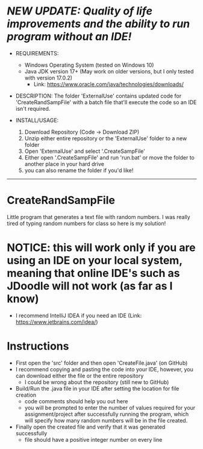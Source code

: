 # ***NEW UPDATE: Quality of life improvements and the ability to run program without an IDE!***
  - REQUIREMENTS:
    - Windows Operating System (tested on Windows 10)
    - Java JDK version 17+ (May work on older versions, but I only tested with version 17.0.2)
      - Link: https://www.oracle.com/java/technologies/downloads/ 

  - DESCRIPTION:
    The folder 'ExternalUse' contains updated code for 'CreateRandSampFile' with a batch file that'll execute the code so an IDE isn't required.

  - INSTALL/USAGE:
    1. Download Repository (Code -> Download ZIP)
    2. Unzip either entire repository or the 'ExternalUse' folder to a new folder
    3. Open 'ExternalUse' and select '.CreateSampFile'
    4. Either open '.CreateSampFile' and run 'run.bat' or move the folder to another place in your hard drive
    5. you can also rename the folder if you'd like!
    
---------------------------------------------------------------------------------------------------------------------------------------------------------------------------------

# CreateRandSampFile
Little program that generates a text file with random numbers. I was really tired of typing random numbers for class so here is my solution!

# NOTICE: this will work only if you are using an IDE on your local system, meaning that online IDE's such as JDoodle will not work (as far as I know)
- I recommend IntelliJ IDEA if you need an IDE (Link: https://www.jetbrains.com/idea/)

# Instructions
- First open the 'src' folder and then open 'CreateFile.java' (on GitHub)
- I recommend copying and pasting the code into your IDE, however, you can download either the file or the entire repository
  - I could be wrong about the repository (still new to GitHub)
- Build/Run the .java file in your IDE after setting the location for file creation
  - code comments should help you out here
  - you will be prompted to enter the number of values required for your assignment/project after successfully running the program, which will specify how many random numbers will be in the file created.
- Finally open the created file and verify that it was generated successfully
  - file should have a positive integer number on every line
